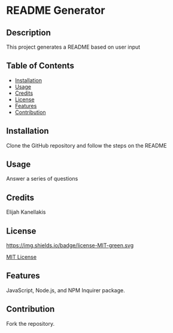 
# README Generator

## Description

This project generates a README based on user input

## Table of Contents

* [Installation](#installation)
* [Usage](#usage)
* [Credits](#credits)
* [License](#license)
* [Features](#features)
* [Contribution](#contribution)

## Installation

Clone the GitHub repository and follow the steps on the README

## Usage

Answer a series of questions

## Credits

Elijah Kanellakis

## License

https://img.shields.io/badge/license-MIT-green.svg

[MIT License](https://spdx.org/licenses/MIT.html)

## Features

JavaScript, Node.js, and NPM Inquirer package.

## Contribution

Fork the repository.
